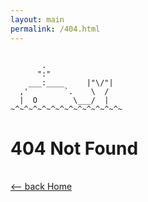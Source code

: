 ```yaml
---
layout: main
permalink: /404.html
---
```

```

       .
      ":"
    ___:____     |"\/"|
  ,'        `.    \  /
  |  O        \___/  |
~^~^~^~^~^~^~^~^~^~^~^~^~
```
# 404 Not Found
<br/>
<a href="/">⟵ back Home</a>
